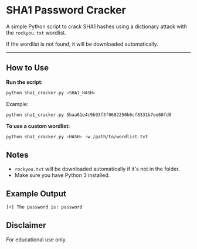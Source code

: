 # SHA1 Password Cracker

A simple Python script to crack SHA1 hashes using a dictionary attack with the `rockyou.txt` wordlist.

If the wordlist is not found, it will be downloaded automatically.

---

## How to Use

**Run the script:**

```bash
python sha1_cracker.py <SHA1_HASH>
````

Example:

```bash
python sha1_cracker.py 5baa61e4c9b93f3f0682250b6cf8331b7ee68fd8
```

**To use a custom wordlist:**

```bash
python sha1_cracker.py <HASH> -w /path/to/wordlist.txt
```

## Notes

* `rockyou.txt` will be downloaded automatically if it's not in the folder.
* Make sure you have Python 3 installed.

## Example Output

```bash
[+] The password is: password
```

## Disclaimer

For educational use only.
